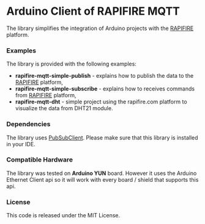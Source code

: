 # Arduino Client of RAPIFIRE MQTT

The library simplifies the integration of Arduino projects with the [RAPIFIRE](http://rapifire.com) platform.

### Examples

The library is provided with the following examples:

* __rapifire-mqtt-simple-publish__ - explains how to publish the data to the [RAPIFIRE](http://rapifire.com) platform,
* __rapifire-mqtt-simple-subscribe__ - explains how to receives commands from [RAPIFIRE](http://rapifire.com) platform,
* __rapifire-mqtt-dht__ - simple project using the rapifire.com platform to visualize the data from DHT21 module.

### Dependencies

The library uses [PubSubClient](https://github.com/knolleary/pubsubclient). Please make sure that this library is installed in your IDE.

### Compatible Hardware

The library was tested on __Arduino YUN__ board. However it uses the Arduino Ethernet Client api so it will work with every board / shield that supports this api.

### License

This code is released under the MIT License.
